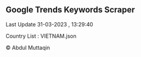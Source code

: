 

## Google Trends Keywords Scraper 
 
Last Update 31-03-2023 , 13:29:40

Country List :
VIETNAM.json



© Abdul Muttaqin 
